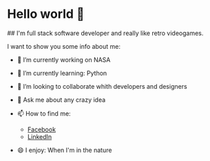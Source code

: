 <h1>Hello world 👋</h1>
## I'm full stack software developer and really like retro videogames. 

I want to show you some info about me:

- 🔭 I’m currently working on NASA
- 🌱 I’m currently learning: Python
- 👯 I’m looking to collaborate whith developers and designers
- 💬 Ask me about any crazy idea
- 📫 How to find me: 
  - [Facebook](www.myfacebook.com)
  - [LinkedIn](www.mylinkedin.com)
 
- 😄 I enjoy: When I'm in the nature

